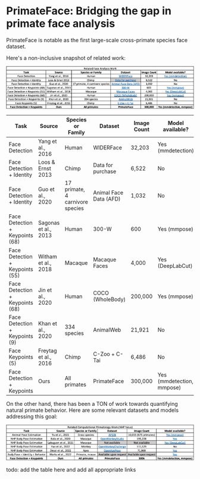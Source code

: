 # PrimateFace: Bridging the gap in primate face analysis

PrimateFace is notable as the first large-scale cross-primate species face dataset.

Here's a non-inclusive snapshot of related work:

![Related Work](primateface_table1.jpg)

| Task                          | Source            | Species or Family             | Dataset          | Image Count | Model available? |
|-------------------------------|-------------------|-------------------------------|------------------|-------------|------------------|
| Face Detection                | Yang et al., 2016 | Human                         | WIDERFace        | 32,203      | Yes (mmdetection)|
| Face Detection + Identity     | Loos & Ernst 2013 | Chimp                         | Data for purchase | 6,522       | No               |
| Face Detection + Identity     | Guo et al., 2020  | 17 primate, 4 carnivore species | Animal Face Data (AFD) | 1,032 | No           |
| Face Detection + Keypoints (68)| Sagonas et al., 2013 | Human                       | 300-W            | 600         | Yes (mmpose)     |
| Face Detection + Keypoints (55)| Witham et al., 2018 | Macaque                     | Macaque Faces    | 4,000       | Yes (DeepLabCut) |
| Face Detection + Keypoints (68)| Jin et al., 2020  | Human                        | COCO (WholeBody) | 200,000     | Yes (mmpose)     |
| Face Detection + Keypoints (9) | Khan et al., 2020 | 334 species                  | AnimalWeb        | 21,921      | No               |
| Face Keypoints (5)            | Freytag et al., 2016 | Chimp                       | C-Zoo + C-Tai    | 6,486       | No               |
| Face Detection + Keypoints    | Ours              | All primates                 | PrimateFace      | 300,000     | Yes (mmdetection, mmpose) |

On the other hand, there has been a TON of work towards quantifying natural primate behavior. Here are some relevant datasets and models addressing this goal:

![Related Work](primateface_table2.jpg)


todo: add the table here and add all appropriate links
